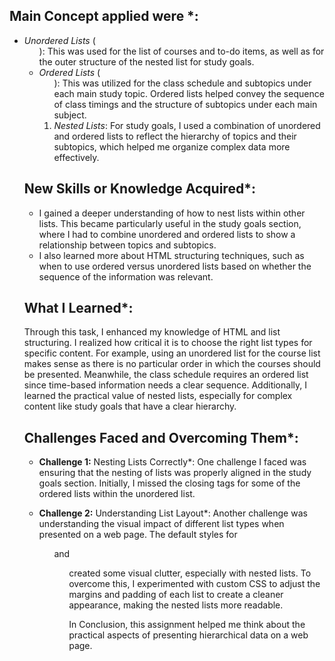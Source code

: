 

## Main Concept applied were *:
   - *Unordered Lists* (<ul>): This was used for the list of courses and to-do items, as well as for the outer structure of the nested list for study goals.
   - *Ordered Lists* (<ol>): This was utilized for the class schedule and subtopics under each main study topic. Ordered lists helped convey the sequence of class timings and the structure of subtopics under each main subject.
   - *Nested Lists*: For study goals, I used a combination of unordered and ordered lists to reflect the hierarchy of topics and their subtopics, which helped me organize complex data more effectively.

## New Skills or Knowledge Acquired*:
   - I gained a deeper understanding of how to nest lists within other lists. This became particularly useful in the study goals section, where I had to combine unordered and ordered lists to show a relationship between topics and subtopics.
   - I also learned more about HTML structuring techniques, such as when to use ordered versus unordered lists based on whether the sequence of the information was relevant.

## What I Learned*:
   Through this task, I enhanced my knowledge of HTML and list structuring. I realized how critical it is to choose the right list types for specific content. For example, using an unordered list for the course list makes sense as there is no particular order in which the courses should be presented. Meanwhile, the class schedule requires an ordered list since time-based information needs a clear sequence. Additionally, I learned the practical value of nested lists, especially for complex content like study goals that have a clear hierarchy.

 ## Challenges Faced and Overcoming Them*:
   - **Challenge 1:** Nesting Lists Correctly*:
     One challenge I faced was ensuring that the nesting of lists was properly aligned in the study goals section. Initially, I missed the closing tags for some of the ordered lists within the unordered list.
   
   - **Challenge 2:** Understanding List Layout*:
     Another challenge was understanding the visual impact of different list types when presented on a web page. The default styles for <ul> and <ol> created some visual clutter, especially with nested lists. To overcome this, I experimented with custom CSS to adjust the margins and padding of each list to create a cleaner appearance, making the nested lists more readable.

     In Conclusion, this assignment  helped me think about the practical aspects of presenting hierarchical data on a web page.
